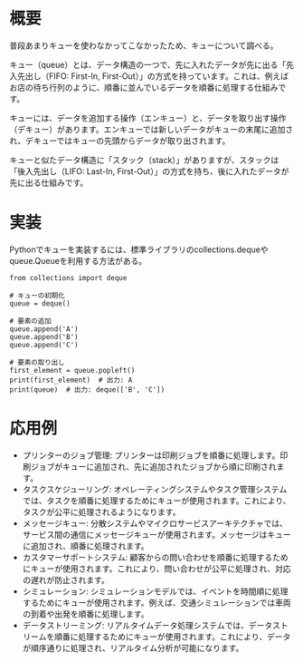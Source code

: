 # 概要
普段あまりキューを使わなかってこなかったため、キューについて調べる。

キュー（queue）とは、データ構造の一つで、先に入れたデータが先に出る「先入先出し（FIFO: First-In, First-Out）」の方式を持っています。これは、例えばお店の待ち行列のように、順番に並んでいるデータを順番に処理する仕組みです。

キューには、データを追加する操作（エンキュー）と、データを取り出す操作（デキュー）があります。エンキューでは新しいデータがキューの末尾に追加され、デキューではキューの先頭からデータが取り出されます。

キューと似たデータ構造に「スタック（stack）」がありますが、スタックは「後入先出し（LIFO: Last-In, First-Out）」の方式を持ち、後に入れたデータが先に出る仕組みです。

# 実装
Pythonでキューを実装するには、標準ライブラリのcollections.dequeやqueue.Queueを利用する方法がある。

```Python:実装例
from collections import deque

# キューの初期化
queue = deque()

# 要素の追加
queue.append('A')
queue.append('B')
queue.append('C')

# 要素の取り出し
first_element = queue.popleft()
print(first_element)  # 出力: A
print(queue)  # 出力: deque(['B', 'C'])
```


# 応用例

- プリンターのジョブ管理:
プリンターは印刷ジョブを順番に処理します。印刷ジョブがキューに追加され、先に追加されたジョブから順に印刷されます。
- タスクスケジューリング:
オペレーティングシステムやタスク管理システムでは、タスクを順番に処理するためにキューが使用されます。これにより、タスクが公平に処理されるようになります。
- メッセージキュー:
分散システムやマイクロサービスアーキテクチャでは、サービス間の通信にメッセージキューが使用されます。メッセージはキューに追加され、順番に処理されます。
- カスタマーサポートシステム:
顧客からの問い合わせを順番に処理するためにキューが使用されます。これにより、問い合わせが公平に処理され、対応の遅れが防止されます。
- シミュレーション:
シミュレーションモデルでは、イベントを時間順に処理するためにキューが使用されます。例えば、交通シミュレーションでは車両の到着や出発を順番に処理します。
- データストリーミング:
リアルタイムデータ処理システムでは、データストリームを順番に処理するためにキューが使用されます。これにより、データが順序通りに処理され、リアルタイム分析が可能になります。